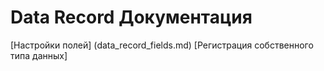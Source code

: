 # Data Record  Документация

[Настройки полей] (data_record_fields.md)
[Регистрация собственного типа данных]